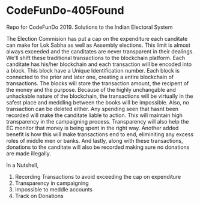 # CodeFunDo-405Found
Repo for CodeFunDo 2019. Solutions to the Indian Electoral System 

The Election Commision has put a cap on the expenditure each canditate can make for Lok Sabha as well as Assembly elections. This limit is almost always exceeded and the canditates are never transparent in their dealings. We'll shift these traditional transactions to the blockchain platform. Each canditate has his/her blockchain and each transaction will be encoded into a block. This block have a Unique Identification number. Each block is connected to the prior and later one, creating a entire blockchain of transactions. The blocks will store the transaction amount, the recipent of the money and the purpose. 
Because of the highly unchangable and unhackable nature of the blockchain, the transactions will be virtually in the safest place and meddling between the books will be impossible. Also, no transaction can be deleted either. Any spending seen that hasnt been recorded will make the canditate liable to action. This will maintain high transparency in the campaigning process. Transparency will also help the EC monitor that money is being spent in the right way.
Another added benefit is how this will make transactions end to end, eliminiting any excess roles of middle men or banks. And lastly, along with these transactions, donations to the canditate will also be recorded making sure no donations are made illegally.

In a Nutshell, 
  1. Recording Transactions to avoid exceeding the cap on expenditure
  2. Transparency in campaigning
  3. Impossible to meddle accounts
  4. Track on Donations
